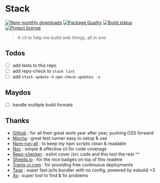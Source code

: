 # Stack

[![Npm monthly downloads](https://img.shields.io/npm/dm/shuunen-stack.svg?color=informational)](https://www.npmjs.com/package/shuunen-stack)
[![Package Quality](https://npm.packagequality.com/shield/shuunen-stack.svg)](https://packagequality.com/#?package=shuunen-stack)
[![Build status](https://travis-ci.com/Shuunen/stack.svg?branch=master)](https://travis-ci.com/Shuunen/stack)
[![Project license](https://img.shields.io/github/license/Shuunen/stack.svg?color=informational)](https://github.com/Shuunen/stack/blob/master/LICENSE)

> A cli to help me build web things, all in one

## Todos

- [ ] add tests to this repo
- [ ] add repo-check to `stack lint`
- [ ] add `stack update` -> `npm-check-updates -u`

## Maydos

- [ ] handle multiple build formats

## Thanks

- [Github](https://github.com) : for all their great work year after year, pushing OSS forward
- [Mocha](https://github.com/mochajs/mocha) : great test runner easy to setup & use
- [Npm-run-all](https://github.com/mysticatea/npm-run-all) : to keep my npm scripts clean & readable
- [Nyc](https://github.com/istanbuljs/nyc) : simple & effective cli for code coverage
- [Repo-checker](https://github.com/Shuunen/repo-checker) : eslint cover /src code and this tool the rest ^^
- [Shields.io](https://shields.io) : for the nice badges on top of this readme
- [Travis-ci.com](https://travis-ci.com) : for providing free continuous deployments
- [Tsup](https://github.com/egoist/tsup) : super fast js/ts bundler with no config, powered by esbuild <3
- [Xo](https://github.com/xojs/xo) : super tool to find & fix problems
